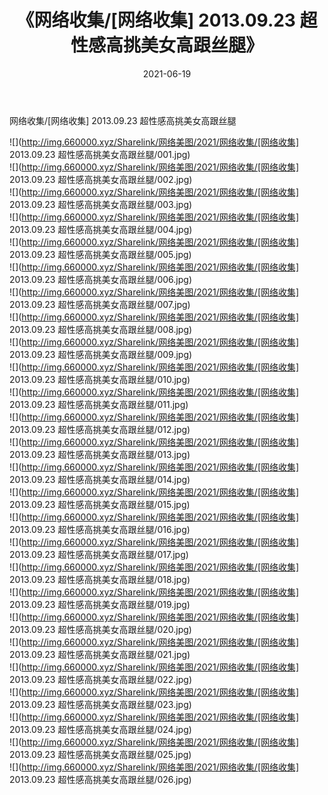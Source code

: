 ﻿---
layout: post
title:  《网络收集/[网络收集] 2013.09.23 超性感高挑美女高跟丝腿》
date:   2021-06-19
img: http://img.660000.xyz/Sharelink/网络美图/2021/网络收集/[网络收集] 2013.09.23 超性感高挑美女高跟丝腿/000.jpg
categories: [美女, 清纯, 唯美]
---

网络收集/[网络收集] 2013.09.23 超性感高挑美女高跟丝腿

 ![](http://img.660000.xyz/Sharelink/网络美图/2021/网络收集/[网络收集] 2013.09.23 超性感高挑美女高跟丝腿/001.jpg) <br>![](http://img.660000.xyz/Sharelink/网络美图/2021/网络收集/[网络收集] 2013.09.23 超性感高挑美女高跟丝腿/002.jpg) <br>![](http://img.660000.xyz/Sharelink/网络美图/2021/网络收集/[网络收集] 2013.09.23 超性感高挑美女高跟丝腿/003.jpg) <br>![](http://img.660000.xyz/Sharelink/网络美图/2021/网络收集/[网络收集] 2013.09.23 超性感高挑美女高跟丝腿/004.jpg) <br>![](http://img.660000.xyz/Sharelink/网络美图/2021/网络收集/[网络收集] 2013.09.23 超性感高挑美女高跟丝腿/005.jpg) <br>![](http://img.660000.xyz/Sharelink/网络美图/2021/网络收集/[网络收集] 2013.09.23 超性感高挑美女高跟丝腿/006.jpg) <br>![](http://img.660000.xyz/Sharelink/网络美图/2021/网络收集/[网络收集] 2013.09.23 超性感高挑美女高跟丝腿/007.jpg) <br>![](http://img.660000.xyz/Sharelink/网络美图/2021/网络收集/[网络收集] 2013.09.23 超性感高挑美女高跟丝腿/008.jpg) <br>![](http://img.660000.xyz/Sharelink/网络美图/2021/网络收集/[网络收集] 2013.09.23 超性感高挑美女高跟丝腿/009.jpg) <br>![](http://img.660000.xyz/Sharelink/网络美图/2021/网络收集/[网络收集] 2013.09.23 超性感高挑美女高跟丝腿/010.jpg) <br>![](http://img.660000.xyz/Sharelink/网络美图/2021/网络收集/[网络收集] 2013.09.23 超性感高挑美女高跟丝腿/011.jpg) <br>![](http://img.660000.xyz/Sharelink/网络美图/2021/网络收集/[网络收集] 2013.09.23 超性感高挑美女高跟丝腿/012.jpg) <br>![](http://img.660000.xyz/Sharelink/网络美图/2021/网络收集/[网络收集] 2013.09.23 超性感高挑美女高跟丝腿/013.jpg) <br>![](http://img.660000.xyz/Sharelink/网络美图/2021/网络收集/[网络收集] 2013.09.23 超性感高挑美女高跟丝腿/014.jpg) <br>![](http://img.660000.xyz/Sharelink/网络美图/2021/网络收集/[网络收集] 2013.09.23 超性感高挑美女高跟丝腿/015.jpg) <br>![](http://img.660000.xyz/Sharelink/网络美图/2021/网络收集/[网络收集] 2013.09.23 超性感高挑美女高跟丝腿/016.jpg) <br>![](http://img.660000.xyz/Sharelink/网络美图/2021/网络收集/[网络收集] 2013.09.23 超性感高挑美女高跟丝腿/017.jpg) <br>![](http://img.660000.xyz/Sharelink/网络美图/2021/网络收集/[网络收集] 2013.09.23 超性感高挑美女高跟丝腿/018.jpg) <br>![](http://img.660000.xyz/Sharelink/网络美图/2021/网络收集/[网络收集] 2013.09.23 超性感高挑美女高跟丝腿/019.jpg) <br>![](http://img.660000.xyz/Sharelink/网络美图/2021/网络收集/[网络收集] 2013.09.23 超性感高挑美女高跟丝腿/020.jpg) <br>![](http://img.660000.xyz/Sharelink/网络美图/2021/网络收集/[网络收集] 2013.09.23 超性感高挑美女高跟丝腿/021.jpg) <br>![](http://img.660000.xyz/Sharelink/网络美图/2021/网络收集/[网络收集] 2013.09.23 超性感高挑美女高跟丝腿/022.jpg) <br>![](http://img.660000.xyz/Sharelink/网络美图/2021/网络收集/[网络收集] 2013.09.23 超性感高挑美女高跟丝腿/023.jpg) <br>![](http://img.660000.xyz/Sharelink/网络美图/2021/网络收集/[网络收集] 2013.09.23 超性感高挑美女高跟丝腿/024.jpg) <br>![](http://img.660000.xyz/Sharelink/网络美图/2021/网络收集/[网络收集] 2013.09.23 超性感高挑美女高跟丝腿/025.jpg) <br>![](http://img.660000.xyz/Sharelink/网络美图/2021/网络收集/[网络收集] 2013.09.23 超性感高挑美女高跟丝腿/026.jpg) <br>